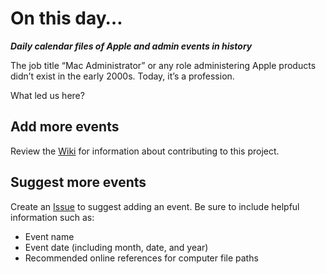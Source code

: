 # On this day…
***Daily calendar files of Apple and admin events in history***

The job title “Mac Administrator” or any role administering Apple products didn’t exist in the early 2000s. Today, it’s a profession.

What led us here?

## Add more events
Review the [Wiki](wiki) for information about contributing to this project.

## Suggest more events
Create an [Issue](issues) to suggest adding an event. Be sure to include helpful information such as:

* Event name
* Event date (including month, date, and year)
* Recommended online references for computer file paths